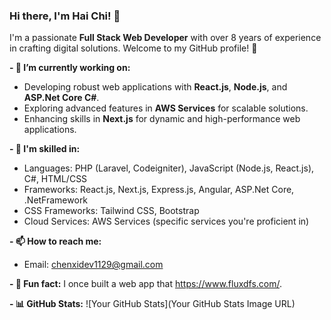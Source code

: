 ### Hi there, I'm Hai Chi! 👋
I'm a passionate **Full Stack Web Developer** with over 8 years of experience in crafting digital solutions. Welcome to my GitHub profile! 🚀

**- 🌱 I’m currently working on:**
- Developing robust web applications with **React.js**, **Node.js**, and **ASP.Net Core C#**.
- Exploring advanced features in **AWS Services** for scalable solutions.
- Enhancing skills in **Next.js** for dynamic and high-performance web applications.

**- 🌟 I'm skilled in:**
- Languages: PHP (Laravel, Codeigniter), JavaScript (Node.js, React.js), C#, HTML/CSS
- Frameworks: React.js, Next.js, Express.js, Angular, ASP.Net Core, .NetFramework
- CSS Frameworks: Tailwind CSS, Bootstrap
- Cloud Services: AWS Services (specific services you're proficient in)

**- 📫 How to reach me:**
- Email: chenxidev1129@gmail.com

**- 🔭 Fun fact:**
I once built a web app that https://www.fluxdfs.com/.

**- 📊 GitHub Stats:**
![Your GitHub Stats](Your GitHub Stats Image URL)
